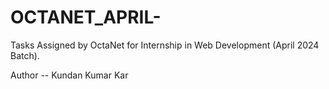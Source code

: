 # OCTANET_APRIL-
Tasks Assigned by OctaNet for Internship in Web Development (April 2024 Batch).
    
Author -- Kundan Kumar Kar